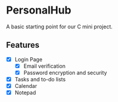 # PersonalHub
A basic starting point for our C mini project.

## Features
- [x] Login Page
  - [x] Email verification
  - [x] Password encryption and security
- [x] Tasks and to-do lists
- [x] Calendar
- [x] Notepad

